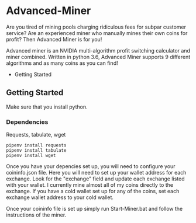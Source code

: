 # Advanced-Miner
Are you tired of mining pools charging ridiculous fees for subpar customer service? Are an experienced miner who manually mines their own coins for profit? Then Advanced Miner is for you!

Advanced miner is an NVIDIA multi-algorithm profit switching calculator and miner combined. Written in python 3.6, Advanced Miner supports 9 different algorithms and as many coins as you can find!
* Getting Started
## Getting Started
Make sure that you install python.
### Dependencies
Requests, tabulate, wget
```
pipenv install requests
pipenv install tabulate
pipenv install wget
```
Once you have your depencies set up, you will need to configure your coininfo.json file. Here you will need to set up your wallet address for each exchange. Look for the "exchange" field and update each exchange listed with your wallet. I currently mine almost all of my coins directly to the exchange. If you have a cold wallet set up for any of the coins, set each exchange wallet address to your cold wallet.

Once your coininfo file is set up simply run Start-Miner.bat and follow the instructions of the miner.